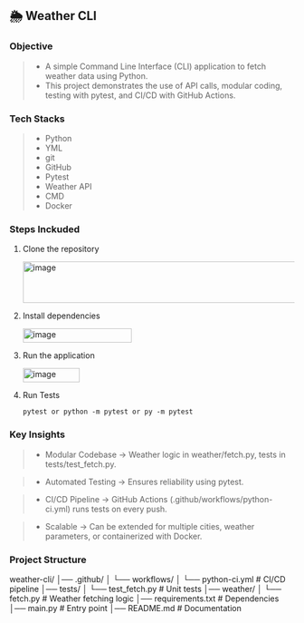 ## 🌦️ Weather CLI

### Objective

>- A simple Command Line Interface (CLI) application to fetch weather data using Python.
>- This project demonstrates the use of API calls, modular coding, testing with pytest, and CI/CD with GitHub Actions.


### Tech Stacks
>- Python
>- YML
>- git
>- GitHub
>- Pytest
>- Weather API
>- CMD
>- Docker


### Steps Inckuded
1. Clone the repository

   <img width="702" height="73" alt="image" src="https://github.com/user-attachments/assets/4e421b6e-bcc9-4a5a-be26-13129cd9b8bd" />

2. Install dependencies

   <img width="192" height="25" alt="image" src="https://github.com/user-attachments/assets/6209a16f-a7fb-48b3-83fc-75afc9132851" />

3. Run the application

   <img width="100" height="25" alt="image" src="https://github.com/user-attachments/assets/6697707c-c6a2-4851-8c5a-b1d5aa1aa0da" />

4. Run Tests

   `pytest or python -m pytest or py -m pytest`


### Key Insights

>- Modular Codebase → Weather logic in weather/fetch.py, tests in tests/test_fetch.py.

>- Automated Testing → Ensures reliability using pytest.

>- CI/CD Pipeline → GitHub Actions (.github/workflows/python-ci.yml) runs tests on every push.

>- Scalable → Can be extended for multiple cities, weather parameters, or containerized with Docker.


### Project Structure

weather-cli/
│── .github/
│   └── workflows/
│       └── python-ci.yml    # CI/CD pipeline
│── tests/
│   └── test_fetch.py        # Unit tests
│── weather/
│   └── fetch.py             # Weather fetching logic
│── requirements.txt         # Dependencies
│── main.py                  # Entry point
│── README.md                # Documentation
